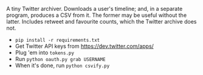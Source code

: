 A tiny Twitter archiver. Downloads a user's timeline; and, in a separate program, produces a CSV from it. The former may be useful without the latter.
Includes retweet and favourite counts, which the Twitter archive does not.

* `pip install -r requirements.txt`
* Get Twitter API keys from <https://dev.twitter.com/apps/>
* Plug 'em into `tokens.py`
* Run `python oauth.py grab USERNAME`
* When it's done, run `python csvify.py`

